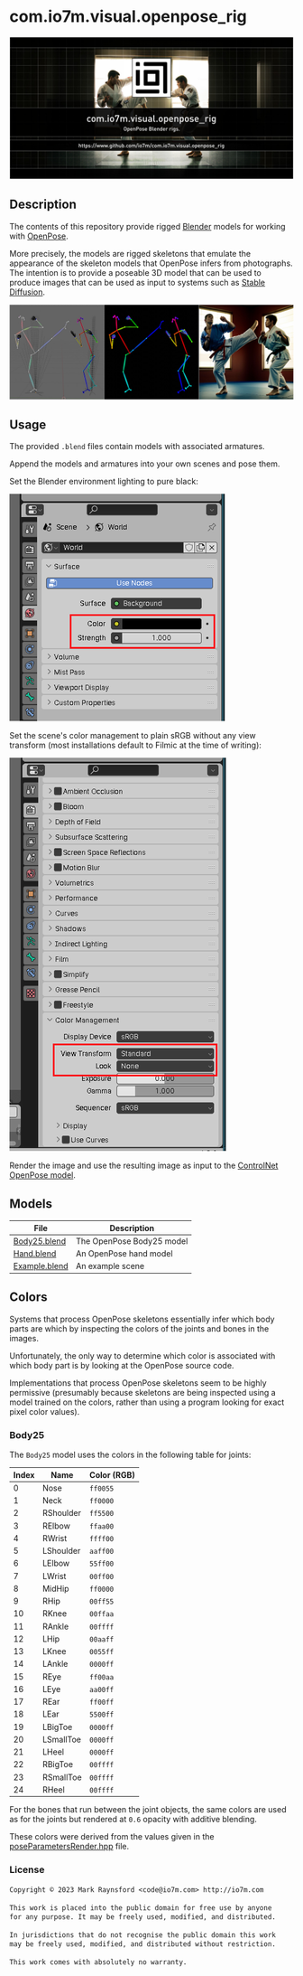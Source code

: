 com.io7m.visual.openpose_rig
===

![com.io7m.visual.openpose_rig.jpg](./com.io7m.visual.openpose_rig.jpg)

## Description

The contents of this repository provide rigged 
[Blender](https://www.blender.org/) models for working with 
[OpenPose](https://github.com/CMU-Perceptual-Computing-Lab/openpose).

More precisely, the models are rigged skeletons that emulate the appearance of
the skeleton models that OpenPose infers from photographs. The intention is to 
provide a poseable 3D model that can be used to produce images that can be used
as input to systems such as [Stable Diffusion](https://github.com/Stability-AI/StableDiffusion).

![Example](./ExampleEdit.jpg)

## Usage

The provided `.blend` files contain models with associated armatures. 

Append the models and armatures into your own scenes and pose them.

Set the Blender environment lighting to pure black: 

![Blender Settings0](./blenderSettings0.png)

Set the scene's color management to plain sRGB without any view transform
(most installations default to Filmic at the time of writing):

![Blender Settings1](./blenderSettings1.png)

Render the image and use the resulting image as input to the
[ControlNet OpenPose model](https://github.com/lllyasviel/ControlNet#controlnet-with-human-pose).

## Models

| File                    | Description     |
|-------------------------|-----------------|
| [Body25.blend](Body25.blend)| The OpenPose Body25 model|
| [Hand.blend](Hand.blend)| An OpenPose hand model|
| [Example.blend](Example.blend)| An example scene|

## Colors

Systems that process OpenPose skeletons essentially infer which body parts are 
which by inspecting the colors of the joints and bones in the images. 

Unfortunately, the only way to determine which color is associated with which
body part is by looking at the OpenPose source code.

Implementations that process OpenPose skeletons seem to be highly permissive
(presumably because skeletons are being inspected using a model trained on the
colors, rather than using a program looking for exact pixel color values).

### Body25

The `Body25` model uses the colors in the following table for joints:

| Index | Name      | Color (RGB) |
|-------|-----------|-------------|
| 0     | Nose      | `ff0055`    |
| 1     | Neck      | `ff0000`    |
| 2     | RShoulder | `ff5500`    |
| 3     | RElbow    | `ffaa00`    |
| 4     | RWrist    | `ffff00`    |
| 5     | LShoulder | `aaff00`    |
| 6     | LElbow    | `55ff00`    |
| 7     | LWrist    | `00ff00`    |
| 8     | MidHip    | `ff0000`    |
| 9     | RHip      | `00ff55`    |
| 10    | RKnee     | `00ffaa`    |
| 11    | RAnkle    | `00ffff`    |
| 12    | LHip      | `00aaff`    |
| 13    | LKnee     | `0055ff`    |
| 14    | LAnkle    | `0000ff`    |
| 15    | REye      | `ff00aa`    |
| 16    | LEye      | `aa00ff`    |
| 17    | REar      | `ff00ff`    |
| 18    | LEar      | `5500ff`    |
| 19    | LBigToe   | `0000ff`    |
| 20    | LSmallToe | `0000ff`    |
| 21    | LHeel     | `0000ff`    |
| 22    | RBigToe   | `00ffff`    |
| 23    | RSmallToe | `00ffff`    |
| 24    | RHeel     | `00ffff`    |

For the bones that run between the joint objects, the same colors are used
as for the joints but rendered at `0.6` opacity with additive blending.

These colors were derived from the values given in the
[poseParametersRender.hpp](https://github.com/CMU-Perceptual-Computing-Lab/openpose/blob/1f1aa9c59fe59c90cca685b724f4f97f76137224/include/openpose/pose/poseParametersRender.hpp#L19)
file.

### License

```
Copyright © 2023 Mark Raynsford <code@io7m.com> http://io7m.com

This work is placed into the public domain for free use by anyone
for any purpose. It may be freely used, modified, and distributed.

In jurisdictions that do not recognise the public domain this work
may be freely used, modified, and distributed without restriction.

This work comes with absolutely no warranty.
```
